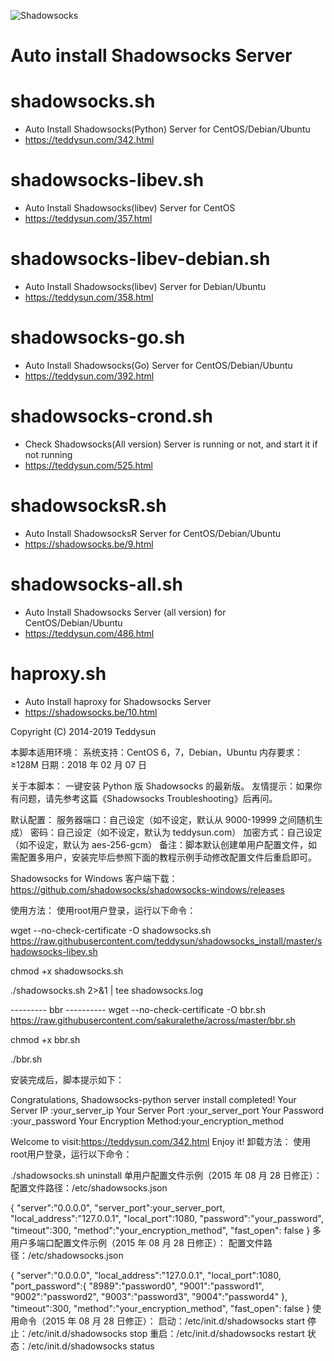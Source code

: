 ![Shadowsocks](https://github.com/teddysun/shadowsocks_install/raw/master/shadowsocks.png)
# Auto install Shadowsocks Server

shadowsocks.sh
===============
- Auto Install Shadowsocks(Python) Server for CentOS/Debian/Ubuntu
- https://teddysun.com/342.html

shadowsocks-libev.sh
===============
- Auto Install Shadowsocks(libev) Server for CentOS
- https://teddysun.com/357.html

shadowsocks-libev-debian.sh
===============
- Auto Install Shadowsocks(libev) Server for Debian/Ubuntu
- https://teddysun.com/358.html

shadowsocks-go.sh
===============
- Auto Install Shadowsocks(Go) Server for CentOS/Debian/Ubuntu
- https://teddysun.com/392.html

shadowsocks-crond.sh
===============
- Check Shadowsocks(All version) Server is running or not, and start it if not running
- https://teddysun.com/525.html

shadowsocksR.sh
===============
- Auto Install ShadowsocksR Server for CentOS/Debian/Ubuntu
- https://shadowsocks.be/9.html

shadowsocks-all.sh
==================
- Auto Install Shadowsocks Server (all version) for CentOS/Debian/Ubuntu
- https://teddysun.com/486.html

haproxy.sh
===============
- Auto Install haproxy for Shadowsocks Server
- https://shadowsocks.be/10.html

Copyright (C) 2014-2019 Teddysun


本脚本适用环境：
系统支持：CentOS 6，7，Debian，Ubuntu
内存要求：≥128M
日期：2018 年 02 月 07 日

关于本脚本：
一键安装 Python 版 Shadowsocks 的最新版。
友情提示：如果你有问题，请先参考这篇《Shadowsocks Troubleshooting》后再问。


默认配置：
服务器端口：自己设定（如不设定，默认从 9000-19999 之间随机生成）
密码：自己设定（如不设定，默认为 teddysun.com）
加密方式：自己设定（如不设定，默认为 aes-256-gcm）
备注：脚本默认创建单用户配置文件，如需配置多用户，安装完毕后参照下面的教程示例手动修改配置文件后重启即可。

Shadowsocks for Windows 客户端下载：
https://github.com/shadowsocks/shadowsocks-windows/releases

使用方法：
使用root用户登录，运行以下命令：

wget --no-check-certificate -O shadowsocks.sh https://raw.githubusercontent.com/teddysun/shadowsocks_install/master/shadowsocks-libev.sh

chmod +x shadowsocks.sh

./shadowsocks.sh 2>&1 | tee shadowsocks.log

--------- bbr ----------
wget --no-check-certificate -O bbr.sh https://raw.githubusercontent.com/sakuralethe/across/master/bbr.sh

chmod +x bbr.sh

./bbr.sh

安装完成后，脚本提示如下：

Congratulations, Shadowsocks-python server install completed!
Your Server IP        :your_server_ip
Your Server Port      :your_server_port
Your Password         :your_password
Your Encryption Method:your_encryption_method

Welcome to visit:https://teddysun.com/342.html
Enjoy it!
卸载方法：
使用root用户登录，运行以下命令：

./shadowsocks.sh uninstall
单用户配置文件示例（2015 年 08 月 28 日修正）：
配置文件路径：/etc/shadowsocks.json

{
    "server":"0.0.0.0",
    "server_port":your_server_port,
    "local_address":"127.0.0.1",
    "local_port":1080,
    "password":"your_password",
    "timeout":300,
    "method":"your_encryption_method",
    "fast_open": false
}
多用户多端口配置文件示例（2015 年 08 月 28 日修正）：
配置文件路径：/etc/shadowsocks.json

{
    "server":"0.0.0.0",
    "local_address":"127.0.0.1",
    "local_port":1080,
    "port_password":{
         "8989":"password0",
         "9001":"password1",
         "9002":"password2",
         "9003":"password3",
         "9004":"password4"
    },
    "timeout":300,
    "method":"your_encryption_method",
    "fast_open": false
}
使用命令（2015 年 08 月 28 日修正）：
启动：/etc/init.d/shadowsocks start
停止：/etc/init.d/shadowsocks stop
重启：/etc/init.d/shadowsocks restart
状态：/etc/init.d/shadowsocks status
